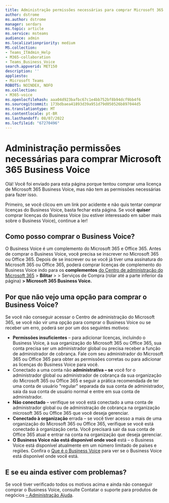 ```yaml
---
title: Administração permissões necessárias para comprar Microsoft 365 Business Voice
author: dstrome
ms.author: dstrome
manager: serdars
ms.topic: article
ms.service: msteams
audience: admin
ms.localizationpriority: medium
MS.collection:
- Teams_ITAdmin_Help
- M365-collaboration
- Teams_Business_Voice
search.appverid: MET150
description: ''
appliesto:
- Microsoft Teams
ROBOTS: NOINDEX, NOFO
ms.collection:
- M365-voice
ms.openlocfilehash: aaa04d923bafbc67c1e4bb752bf8b94dcf9bb4f6
ms.sourcegitcommit: 173bdbaea41893d39a951d79d050526b897044d5
ms.translationtype: MT
ms.contentlocale: pt-BR
ms.lasthandoff: 08/07/2022
ms.locfileid: "67270496"
---
```

# <a name="admin-permissions-needed-to-buy-microsoft-365-business-voice"></a>Administração permissões necessárias para comprar Microsoft 365 Business Voice

Olá! Você foi enviado para esta página porque tentou comprar uma licença de Microsoft 365 Business Voice, [](../whats-business-voice.md) mas não tem as permissões necessárias para fazer isso.

Primeiro, se você clicou em um link por acidente e não quis tentar comprar licenças do Business Voice, basta fechar esta página. Se você **quiser** comprar licenças do Business Voice (ou estiver interessado em saber mais sobre o Business Voice), continue a ler!

## <a name="how-can-i-buy-business-voice"></a>Como posso comprar o Business Voice?

O Business Voice é um complemento do Microsoft 365 e Office 365. Antes de comprar o Business Voice, você precisa se inscrever no Microsoft 365 ou Office 365. Depois de se inscrever ou se você já tiver uma assinatura do Microsoft 365 ou Office 365, poderá comprar licenças de complemento do Business Voice indo para os **complementos** [do Centro de administração do Microsoft 365](https://admin.microsoft.com) >  **Bilitar** >  >  Serviços de Compra (rolar até a parte inferior da página) **> Microsoft 365 Business Voice.**

## <a name="why-dont-i-see-an-option-to-buy-business-voice"></a>Por que não vejo uma opção para comprar o Business Voice?

Se você não conseguir acessar o Centro de administração do Microsoft 365, se você não vir uma opção para comprar o Business Voice ou se receber um erro, poderá ser por um dos seguintes motivos:

- **Permissões insuficientes** – para adicionar licenças, incluindo o Business Voice, à sua organização do Microsoft 365 ou Office 365, sua conta precisa ser um administrador global ou precisa receber a função de administrador de cobrança. Fale com seu administrador do Microsoft 365 ou Office 365 para obter as permissões corretas ou para adicionar as licenças do Business Voice para você.
- Conectado a uma conta não **administrativa – se** você for o administrador global ou administrador de cobrança da sua organização do Microsoft 365 ou Office 365 e seguir a prática recomendada de ter uma conta de usuário "regular" separada da sua conta de administrador, saia da sua conta de usuário normal e entre em sua conta de administrador.
- **Não conectado** – verifique se você está conectado a uma conta de administrador global ou de administração de cobrança na organização microsoft 365 ou Office 365 que você deseja gerenciar.
- **Conectado à organização** errada – se você tiver acesso a mais de uma organização do Microsoft 365 ou Office 365, verifique se você está conectado à organização certa. Você precisará sair da sua conta de Office 365 atual e entrar na conta na organização que deseja gerenciar.
- **O Business Voice não está disponível onde você** está – o Business Voice está disponível atualmente em um número limitado de países e regiões. Confira o [Que é o Business Voice](../whats-business-voice.md) para ver se o Business Voice está disponível onde você está.

## <a name="what-if-im-still-having-trouble"></a>E se eu ainda estiver com problemas?

Se você tiver verificado todos os motivos acima e ainda não conseguir comprar o Business Voice, consulte Contatar o suporte para produtos de negócios [– Administração Ajuda](/microsoft-365/admin/contact-support-for-business-products).